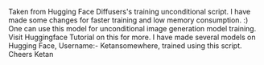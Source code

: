 Taken from Hugging Face Diffusers's training unconditional script.
I have made some changes for faster training and low memory consumption. :)
One can use this model for unconditional image generation model training. Visit Huggingface Tutorial on this for more.
I have made several models on Hugging Face, Username:- Ketansomewhere, trained using this script.
Cheers
Ketan

